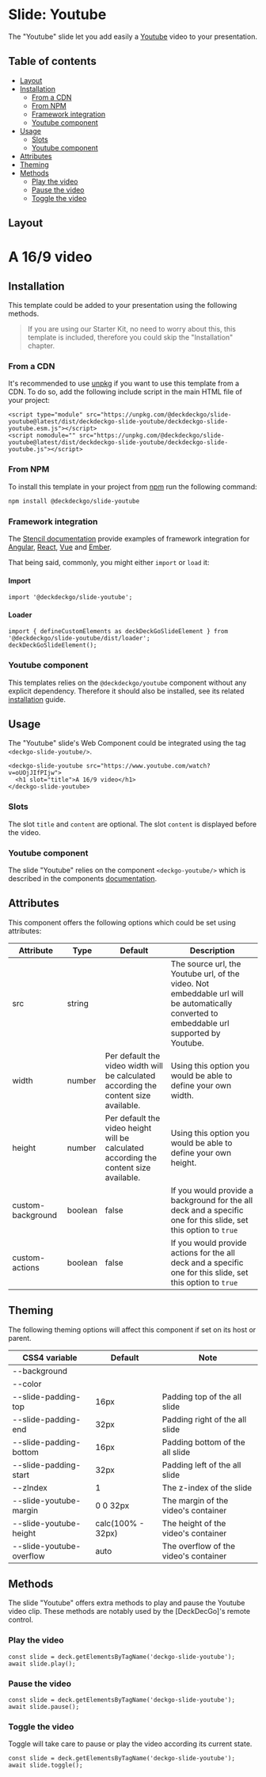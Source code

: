 # Slide: Youtube

The "Youtube" slide let you add easily a [Youtube](https://youtube.com) video to your presentation.

## Table of contents

- [Layout](#app-slide-youtube-layout)
- [Installation](#app-slide-youtube-installation)
  - [From a CDN](#app-slide-youtube-from-a-cdn)
  - [From NPM](#app-slide-youtube-from-npm)
  - [Framework integration](#app-slide-youtube-framework-integration)
  - [Youtube component](#app-slide-youtube-youtube-component)
- [Usage](#app-slide-youtube-usage)
  - [Slots](#app-slide-youtube-slots)
  - [Youtube component](#app-slide-youtube-youtube-component)
- [Attributes](#app-slide-youtube-attributes)
- [Theming](#app-slide-youtube-theming)
- [Methods](#app-slide-youtube-methods)
  - [Play the video](#app-slide-youtube-play-the-video)
  - [Pause the video](#app-slide-youtube-pause-the-video)
  - [Toggle the video](#app-slide-youtube-toggle-the-video)

## Layout

<div class="container ion-margin">
  <deckgo-deck embedded={true}>
    <deckgo-slide-youtube src="https://www.youtube.com/watch?v=oUOjJIfPIjw">
      <h1 slot="title">A 16/9 video</h1>
    </deckgo-slide-youtube>
  </deckgo-deck>
</div>

## Installation

This template could be added to your presentation using the following methods.

> If you are using our Starter Kit, no need to worry about this, this template is included, therefore you could skip the "Installation" chapter.

### From a CDN

It's recommended to use [unpkg](https://unpkg.com/) if you want to use this template from a CDN. To do so, add the following include script in the main HTML file of your project:

```
<script type="module" src="https://unpkg.com/@deckdeckgo/slide-youtube@latest/dist/deckdeckgo-slide-youtube/deckdeckgo-slide-youtube.esm.js"></script>
<script nomodule="" src="https://unpkg.com/@deckdeckgo/slide-youtube@latest/dist/deckdeckgo-slide-youtube/deckdeckgo-slide-youtube.js"></script>
```

### From NPM

To install this template in your project from [npm](https://www.npmjs.com/package/@deckdeckgo/slide-youtube) run the following command:

```bash
npm install @deckdeckgo/slide-youtube
```

### Framework integration

The [Stencil documentation](https://stenciljs.com/docs/overview) provide examples of framework integration for [Angular](https://stenciljs.com/docs/angular), [React](https://stenciljs.com/docs/react), [Vue](https://stenciljs.com/docs/vue) and [Ember](https://stenciljs.com/docs/ember).

That being said, commonly, you might either `import` or `load` it:

#### Import

```
import '@deckdeckgo/slide-youtube';
```

#### Loader

```
import { defineCustomElements as deckDeckGoSlideElement } from '@deckdeckgo/slide-youtube/dist/loader';
deckDeckGoSlideElement();
```

### Youtube component

This templates relies on the `@deckdeckgo/youtube` component without any explicit dependency. Therefore it should also be installed, see its related [installation](/components/youtube) guide.

## Usage

The "Youtube" slide's Web Component could be integrated using the tag `<deckgo-slide-youtube/>`.

```
<deckgo-slide-youtube src="https://www.youtube.com/watch?v=oUOjJIfPIjw">
  <h1 slot="title">A 16/9 video</h1>
</deckgo-slide-youtube>
```

### Slots

The slot `title` and `content` are optional. The slot `content` is displayed before the video.

### Youtube component

The slide "Youtube" relies on the component `<deckgo-youtube/>` which is described in the components [documentation](https://github.com/deckgo/deckdeckgo/blob/master/doc/components/components.md).

## Attributes

This component offers the following options which could be set using attributes:

| Attribute         | Type    | Default                                                                               | Description                                                                                                                               |
| ----------------- | ------- | ------------------------------------------------------------------------------------- | ----------------------------------------------------------------------------------------------------------------------------------------- |
| src               | string  |                                                                                       | The source url, the Youtube url, of the video. Not embeddable url will be automatically converted to embeddable url supported by Youtube. |
| width             | number  | Per default the video width will be calculated according the content size available.  | Using this option you would be able to define your own width.                                                                             |
| height            | number  | Per default the video height will be calculated according the content size available. | Using this option you would be able to define your own height.                                                                            |
| custom-background | boolean | false                                                                                 | If you would provide a background for the all deck and a specific one for this slide, set this option to `true`                           |
| custom-actions    | boolean | false                                                                                 | If you would provide actions for the all deck and a specific one for this slide, set this option to `true`                                |

## Theming

The following theming options will affect this component if set on its host or parent.

| CSS4 variable            | Default           | Note                                  |
| ------------------------ | ----------------- | ------------------------------------- |
| --background             |                   |                                       |
| --color                  |                   |                                       |
| --slide-padding-top      | 16px              | Padding top of the all slide          |
| --slide-padding-end      | 32px              | Padding right of the all slide        |
| --slide-padding-bottom   | 16px              | Padding bottom of the all slide       |
| --slide-padding-start    | 32px              | Padding left of the all slide         |
| --zIndex                 | 1                 | The z-index of the slide              |
| --slide-youtube-margin   | 0 0 32px          | The margin of the video's container   |
| --slide-youtube-height   | calc(100% - 32px) | The height of the video's container   |
| --slide-youtube-overflow | auto              | The overflow of the video's container |

## Methods

The slide "Youtube" offers extra methods to play and pause the Youtube video clip. These methods are notably used by the [DeckDecGo]'s remote control.

### Play the video

```
const slide = deck.getElementsByTagName('deckgo-slide-youtube');
await slide.play();
```

### Pause the video

```
const slide = deck.getElementsByTagName('deckgo-slide-youtube');
await slide.pause();
```

### Toggle the video

Toggle will take care to pause or play the video according its current state.

```
const slide = deck.getElementsByTagName('deckgo-slide-youtube');
await slide.toggle();
```

[deckdeckgo]: https://deckdeckgo.com
